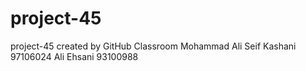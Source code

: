 ﻿# project-45
project-45 created by GitHub Classroom
Mohammad Ali Seif Kashani 97106024
Ali Ehsani 93100988
